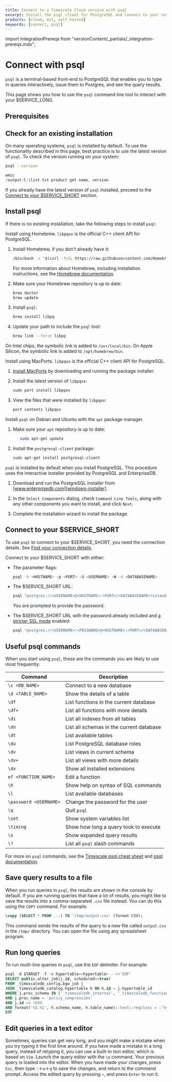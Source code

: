 ```yaml
---
title: Connect to a Timescale Cloud service with psql 
excerpt: Install the psql client for PostgreSQL and connect to your service 
products: [cloud, mst, self_hosted]
keywords: [connect, psql]
---
```


import IntegrationPrereqs from "versionContent/_partials/_integration-prereqs.mdx";

# Connect with psql

`psql` is a terminal-based front-end to PostgreSQL that enables you to type in queries interactively, issue them to Postgres, and see the query results. 

This page shows you how to use the `psql` command line tool to interact with your $SERVICE_LONG.

## Prerequisites

<IntegrationPrereqs />

## Check for an existing installation

On many operating systems, `psql` is installed by default. To use the functionality described in this page, best practice is to use the latest version of `psql`. To check the version running on your system:

<Terminal>
    
<tab label='Linux/MacOS'>
    

```bash
psql --version
```
    
</tab>
    
<tab label="Windows">

    
```powershell
wmic
/output:C:\list.txt product get name, version
```

</tab>
    
</Terminal>

If you already have the latest version of `psql` installed, proceed to the [Connect to your $SERVICE_SHORT][connect-database] section. 

## Install psql

If there is no existing installation, take the following steps to install `psql`:
    
<Tabs label="Install psql">
    
<Tab title="MacOS Homebrew">

Install using Homebrew. `libpqxx` is the official C++ client API for PostgreSQL.

<Procedure>

1. Install Homebrew, if you don't already have it:

    ```bash
    /bin/bash -c "$(curl -fsSL https://raw.githubusercontent.com/Homebrew/install/HEAD/install.sh)"
    ```

    For more information about Homebrew, including installation instructions, see the [Homebrew documentation][homebrew].
 
1. Make sure your Homebrew repository is up to date:

    ```bash
    brew doctor
    brew update
    ```

1. Install `psql`:

    ```bash
    brew install libpq
    ```

1. Update your path to include the `psql` tool:

    ```bash
    brew link --force libpq
    ```

On Intel chips, the symbolic link is added to `/usr/local/bin`. On Apple Silicon, the symbolic link is added to `/opt/homebrew/bin`.

</Procedure>

</Tab>

<Tab title="MacOS MacPorts">

Install using MacPorts. `libpqxx` is the official C++ client API for PostgreSQL.

<Procedure>

1. [Install MacPorts][macports] by downloading and running the package installer.

1. Install the latest version of `libpqxx`:

    ```bash
    sudo port install libpqxx
    ```
         
1.  View the files that were installed by `libpqxx`:

     ```bash
     port contents libpqxx
     ```
         
</Procedure>

</Tab>
  
<Tab title="Debian and Ubuntu">

Install `psql` on Debian and Ubuntu with the `apt` package manager.

<Procedure>

1.  Make sure your `apt` repository is up to date:

    ```bash
       sudo apt-get update
    ```

1.  Install the `postgresql-client` package:

    ```bash
    sudo apt-get install postgresql-client
    ```

</Procedure>

</Tab>

<Tab title="Windows">

`psql` is installed by default when you install PostgreSQL. This procedure uses the interactive installer provided by PostgreSQL and EnterpriseDB.

<Procedure>

1.  Download and run the PostgreSQL installer from [www.enterprisedb.com][windows-installer].
 
1. In the `Select Components` dialog, check `Command Line Tools`, along with any other components you want to install, and click `Next`.

1.  Complete the installation wizard to install the package.

</Procedure>

</Tab>

</Tabs>

## Connect to your $SERVICE_SHORT

To use `psql` to connect to your $SERVICE_SHORT, you need the connection details. See [Find your connection details][connection-info].

Connect to your $SERVICE_SHORT with either:

- The parameter flags:
    
   ```bash
   psql -h <HOSTNAME> -p <PORT> -U <USERNAME> -W -d <DATABASENAME>
   ```

- The $SERVICE_SHORT URL:

   ```bash
   psql "postgres://<USERNAME>@<HOSTNAME>:<PORT>/<DATABASENAME>?sslmode=require"
   ```
  
   You are prompted to provide the password. 

- The $SERVICE_SHORT URL with the password already included and [a stricter SSL mode][ssl-mode] enabled:

   ```bash
   psql "postgres://<USERNAME>:<PASSWORD>@<HOSTNAME>:<PORT>/<DATABASENAME>?sslmode=verify-full"
   ```

## Useful psql commands

When you start using `psql`, these are the commands you are likely to use most frequently:

|Command|Description|
|-|-|
|`\c <DB_NAME>`|Connect to a new database|
|`\d <TABLE_NAME>`|Show the details of a table|
|`\df`|List functions in the current database|
|`\df+`|List all functions with more details|
|`\di`|List all indexes from all tables|
|`\dn`|List all schemas in the current database|
|`\dt`|List available tables|
|`\du`|List PostgreSQL database roles|
|`\dv`|List views in current schema|
|`\dv+`|List all views with more details|
|`\dx`|Show all installed extensions|
|`ef <FUNCTION_NAME>`|Edit a function|
|`\h`|Show help on syntax of SQL commands|
|`\l`|List available databases|
|`\password <USERNAME>`|Change the password for the user|
|`\q`|Quit `psql`|
|`\set`|Show system variables list|
|`\timing`|Show how long a query took to execute|
|`\x`|Show expanded query results|
|`\?`|List all `psql` slash commands|

For more on `psql` commands, see the [Timescale psql cheat sheet][psql-cheat-sheet] and [psql documentation][psql-docs].

## Save query results to a file

When you run queries in `psql`, the results are shown in the console by default.
If you are running queries that have a lot of results, you might like to save
the results into a comma-separated `.csv` file instead. You can do this using
the `COPY` command. For example:

```sql
\copy (SELECT * FROM ...) TO '/tmp/output.csv' (format CSV);
```

This command sends the results of the query to a new file called `output.csv` in
the `/tmp/` directory. You can open the file using any spreadsheet program.

## Run long queries

To run multi-line queries in `psql`, use the `EOF` delimiter. For example:

```sql
psql -d $TARGET -f -v hypertable=<hypertable> - <<'EOF'
SELECT public.alter_job(j.id, scheduled=>true)
FROM _timescaledb_config.bgw_job j
JOIN _timescaledb_catalog.hypertable h ON h.id = j.hypertable_id
WHERE j.proc_schema IN ('_timescaledb_internal', '_timescaledb_functions')
AND j.proc_name = 'policy_compression'
AND j.id >= 1000
AND format('%I.%I', h.schema_name, h.table_name)::text::regclass = :'hypertable'::text::regclass;
EOF
```

## Edit queries in a text editor

Sometimes, queries can get very long, and you might make a mistake when you try
typing it the first time around. If you have made a mistake in a long query,
instead of retyping it, you can use a built-in text editor, which is based on
`Vim`. Launch the query editor with the `\e` command. Your previous query is
loaded into the editor. When you have made your changes, press `Esc`, then type
`:`＋`w`＋`q` to save the changes, and return to the command prompt. Access the
edited query by pressing `↑`, and press `Enter` to run it.

[psql-cheat-sheet]: https://www.timescale.com/learn/postgres-cheat-sheet
[psql-docs]: https://www.postgresql.org/docs/13/app-psql.html
[ssl-mode]: /use-timescale/:currentVersion:/security/strict-ssl/
[homebrew]: https://docs.brew.sh/Installation
[macports]: https://guide.macports.org/#installing.macports
[windows-installer]: https://www.postgresql.org/download/windows/
[connect-database]:/use-timescale/:currentVersion:/integrations/query-admin/psql/#connect-to-your-service
[connection-info]: /use-timescale/:currentVersion:/integrations/query-admin/find-connection-details/

